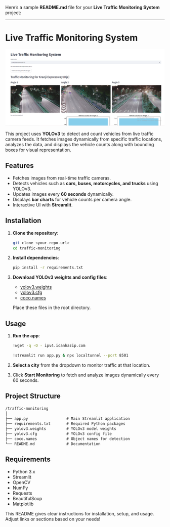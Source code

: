 Here’s a sample **README.md** file for your **Live Traffic Monitoring System** project:

---

# Live Traffic Monitoring System
![Traffic Monitoring](App.PNG)

This project uses **YOLOv3** to detect and count vehicles from live traffic camera feeds. It fetches images dynamically from specific traffic locations, analyzes the data, and displays the vehicle counts along with bounding boxes for visual representation.

## Features
- Fetches images from real-time traffic cameras.
- Detects vehicles such as **cars, buses, motorcycles, and trucks** using YOLOv3.
- Updates images every **60 seconds** dynamically.
- Displays **bar charts** for vehicle counts per camera angle.
- Interactive UI with **Streamlit**.

## Installation

1. **Clone the repository**:
   ```bash
   git clone <your-repo-url>
   cd traffic-monitoring
   ```

2. **Install dependencies**:
   ```bash
   pip install -r requirements.txt
   ```

3. **Download YOLOv3 weights and config files**:
   - [yolov3.weights](https://pjreddie.com/media/files/yolov3.weights)
   - [yolov3.cfg](https://github.com/pjreddie/darknet/blob/master/cfg/yolov3.cfg)
   - [coco.names](https://github.com/pjreddie/darknet/blob/master/data/coco.names)

   Place these files in the root directory.

## Usage

1. **Run the app**:
   ```bash
   !wget -q -O - ipv4.icanhazip.com
   ```

    ```bash
   !streamlit run app.py & npx localtunnel --port 8501
   ```

2. **Select a city** from the dropdown to monitor traffic at that location.

3. Click **Start Monitoring** to fetch and analyze images dynamically every 60 seconds.

## Project Structure
```
/traffic-monitoring
│
├── app.py                 # Main Streamlit application
├── requirements.txt       # Required Python packages
├── yolov3.weights         # YOLOv3 model weights
├── yolov3.cfg             # YOLOv3 config file
├── coco.names             # Object names for detection
└── README.md              # Documentation
```

## Requirements
- Python 3.x
- Streamlit
- OpenCV
- NumPy
- Requests
- BeautifulSoup
- Matplotlib


This README gives clear instructions for installation, setup, and usage. Adjust links or sections based on your needs!
